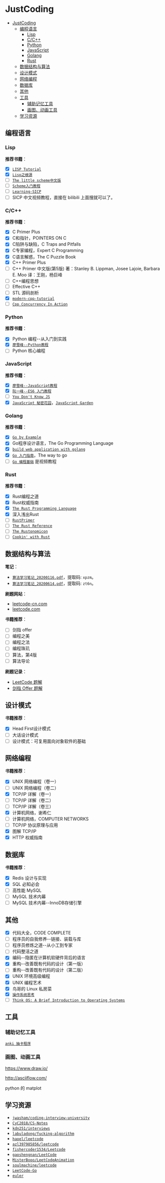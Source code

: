 # JustCoding

- [JustCoding](#justcoding)
	- [编程语言](#编程语言)
		- [Lisp](#Lisp)
		- [C/C++](#cc)
		- [Python](#python)
		- [JavaScript](#javascript)
		- [Golang](#golang)
		- [Rust](#rust)
	- [数据结构与算法](#数据结构与算法)
	- [设计模式](#设计模式)
	- [网络编程](#网络编程)
	- [数据库](#数据库)
	- [其他](#其他)
	- [工具](#工具)
		- [辅助记忆工具](#辅助记忆工具)
		- [画图、动画工具](#画图动画工具)
	- [学习资源](#学习资源)

## 编程语言

### Lisp

**推荐书籍**：

- [x] [`LISP Tutorial`]
- [x] [`Lisp之根源`]
- [ ] [`The little scheme中文版`]
- [ ] [`Scheme入门教程`]
- [ ] [`Learning-SICP`]
- [ ] SICP 中文视频教程，直接在 bilibili 上面搜就可以了。

[`LISP Tutorial`]: https://www.tutorialspoint.com/lisp/index.htm
[`Lisp之根源`]: http://daiyuwen.freeshell.org/gb/rol/roots_of_lisp.html
[`The little scheme中文版`]: http://uternet.github.io/TLS/
[`Scheme入门教程`]: https://github.com/DeathKing/yast-cn
[`Learning-SICP`]: https://github.com/DeathKing/Learning-SICP

### C/C++

**推荐书籍**：

- [x] C Primer Plus
- [x] C和指针，POINTERS ON C
- [x] C陷阱与缺陷，C Traps and Pitfalls
- [x] C专家编程，Expert C Programming
- [x] C语言解惑，The C Puzzle Book
- [x] C++ Primer Plus
- [ ] C++ Primer 中文版(第5版)
		著：Stanley B. Lippman, Josee Lajoie, Barbara E. Moo
		译：王刚，杨巨峰
- [ ] C++编程思想
- [ ] Effective C++
- [ ] STL 源码剖析
- [x] [`modern-cpp-tutorial`]
- [ ] [`Cpp Concurrency In Action`]

[`modern-cpp-tutorial`]: https://github.com/changkun/modern-cpp-tutorial
[`Cpp Concurrency In Action`]: https://github.com/xiaoweiChen/Cpp_Concurrency_In_Action

### Python

**推荐书籍**：

- [x] Python 编程--从入门到实践
- [x] [`廖雪峰--Python教程`]
- [ ] Python 核心编程

[`廖雪峰--Python教程`]: https://www.liaoxuefeng.com/wiki/1016959663602400

### JavaScript

**推荐书籍**：

- [x] [`廖雪峰--JavaScript教程`]
- [x] [`阮一峰--ES6 入门教程`]
- [ ] [`You Don't Know JS`]
- [x] [`JavaScript 秘密花园`]，[`JavaScript Garden`]

[`廖雪峰--JavaScript教程`]: https://www.liaoxuefeng.com/wiki/1022910821149312
[`阮一峰--ES6 入门教程`]: https://es6.ruanyifeng.com/
[`You Don't Know JS`]: https://github.com/getify/You-Dont-Know-JS
[`JavaScript 秘密花园`]: http://bonsaiden.github.io/JavaScript-Garden/zh
[`JavaScript Garden`]: http://bonsaiden.github.io/JavaScript-Garden/

### Golang

**推荐书籍**：

- [x] [`Go by Example`]
- [x] Go程序设计语言，The Go Programming Language
- [x] [`build web application with golang`]
- [x] [`Go 入门指南`]，The way to go
- [ ] [`Go 编程基础`] 是视频教程

[`Go by Example`]: https://gobyexample.com/
[`build web application with golang`]: https://github.com/astaxie/build-web-application-with-golang
[`Go 入门指南`]: https://github.com/unknwon/the-way-to-go_ZH_CN
[`Go 编程基础`]: https://github.com/Unknwon/go-fundamental-programming

### Rust

**推荐书籍**：

- [x] Rust编程之道
- [x] Rust权威指南
- [x] [`The Rust Programming Language`]
- [x] 深入浅出Rust
- [ ] [`RustPrimer`]
- [ ] [`The Rust Reference`]
- [ ] [`The Rustonomicon`]
- [ ] [`Cookin' with Rust`]

[`The Rust Programming Language`]: https://doc.rust-lang.org/book/
[`RustPrimer`]: https://rustcc.gitbooks.io/rustprimer/content/
[`The Rust Reference`]: https://doc.rust-lang.org/reference/introduction.html
[`The Rustonomicon`]: https://doc.rust-lang.org/nomicon/index.html
[`Cookin' with Rust`]: https://rust-lang-nursery.github.io/rust-cookbook/intro.html

## 数据结构与算法

**笔记**：

- [`算法学习笔记_20200116.pdf`]，提取码: `xpzm`。
- [`算法学习笔记_20200614.pdf`]，提取码: `zt6n`。

[`算法学习笔记_20200116.pdf`]: https://pan.baidu.com/s/18zKJ_2IlUDGdfbSO5IIrrQ
[`算法学习笔记_20200614.pdf`]: https://pan.baidu.com/s/1GxLGNJGI2cXPUo2zJzGFHA

**刷题网站**：

- [leetcode-cn.com](https://leetcode.com/)
- [leetcode.com](https://leetcode.com/)

**书籍推荐**：

- [ ] 剑指 offer
- [ ] 编程之美
- [ ] 编程之法
- [ ] 编程珠玑
- [ ] 算法，第4版
- [ ] 算法导论

**刷题记录**：

- [LeetCode 题解](./LeetCode.md)
- [剑指 Offer 题解](./SwordToOffer.md)

## 设计模式

**书籍推荐**：

- [x] Head First设计模式
- [ ] 大话设计模式
- [ ] 设计模式：可复用面向对象软件的基础

## 网络编程

**书籍推荐**：

- [x] UNIX 网络编程（卷一）
- [ ] UNIX 网络编程（卷二）
- [x] TCP/IP 详解（卷一）
- [ ] TCP/IP 详解（卷二）
- [ ] TCP/IP 详解（卷三）
- [x] 计算机网络，谢希仁
- [ ] 计算机网络，COMPUTER NETWORKS
- [ ] TCP/IP 协议原理与应用
- [x] 图解 TCP/IP
- [x] HTTP 权威指南

## 数据库

**书籍推荐**：

- [x] Redis 设计与实现
- [x] SQL 必知必会
- [ ] 高性能 MySQL
- [ ] MySQL 技术内幕
- [ ] MySQL 技术内幕--InnoDB存储引擎

## 其他

- [x] 代码大全，CODE COMPLETE
- [ ] 程序员的自我修养--链接、装载与库
- [ ] 程序员修炼之道--从小工到专家
- [ ] 代码整洁之道
- [x] 编码--隐匿在计算机软硬件背后的语言
- [x] 重构--改善既有代码的设计（第一版）
- [ ] 重构--改善既有代码的设计（第二版）
- [x] UNIX 环境高级编程
- [x] UNIX 编程艺术
- [x] 鸟哥的 Linux 私房菜
- [x] [`操作系统思考`]
- [ ] [`Think OS: A Brief Introduction to Operating Systems`]

[`操作系统思考`]: https://github.com/wizardforcel/think-os-zh
[`Think OS: A Brief Introduction to Operating Systems`]: http://greenteapress.com/thinkos/html/index.html

## 工具

### 辅助记忆工具

[`anki 抽卡程序`]

[`anki 抽卡程序`]: https://apps.ankiweb.net/

### 画图、动画工具

https://www.draw.io/

http://asciiflow.com/

python 的 matplot

## 学习资源

- [`jwasham/coding-interview-university`]
- [`CyC2018/CS-Notes`]
- [`kdn251/interviews`]
- [`labuladong/fucking-algorithm`]
- [`haoel/leetcode`]
- [`azl397985856/leetcode`]
- [`fishercoder1534/Leetcode`]
- [`gaoshengnan/LeetCode`]
- [`MisterBooo/LeetCodeAnimation`]
- [`soulmachine/leetcode`]
- [`LeetCode-Go`]
- [`euler`]

[`jwasham/coding-interview-university`]: https://github.com/jwasham/coding-interview-university
[`CyC2018/CS-Notes`]: https://github.com/CyC2018/CS-Notes
[`kdn251/interviews`]: https://github.com/kdn251/interviews
[`labuladong/fucking-algorithm`]: https://github.com/labuladong/fucking-algorithm
[`haoel/leetcode`]: https://github.com/haoel/leetcode
[`azl397985856/leetcode`]: https://github.com/azl397985856/leetcode
[`fishercoder1534/Leetcode`]: https://github.com/fishercoder1534/Leetcode
[`gaoshengnan/LeetCode`]: https://github.com/gaoshengnan/LeetCode
[`MisterBooo/LeetCodeAnimation`]: https://github.com/MisterBooo/LeetCodeAnimation
[`soulmachine/leetcode`]: https://github.com/soulmachine/leetcode
[`LeetCode-Go`]: https://github.com/halfrost/LeetCode-Go
[`euler`]: https://projecteuler.net/

